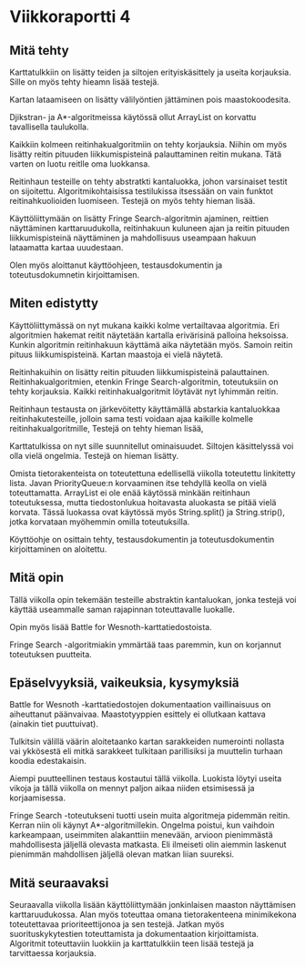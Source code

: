 # Viikkoraportti 4

## Mitä tehty

Karttatulkkiin on lisätty teiden ja siltojen erityiskäsittely ja useita korjauksia. Sille on myös tehty hieamn lisää testejä. 

Kartan lataamiseen on lisätty välilyöntien jättäminen pois maastokoodesita. 

Djikstran- ja A*-algoritmeissa käytössä ollut ArrayList on korvattu tavallisella taulukolla. 

Kaikkiin kolmeen reitinhakualgoritmiin on tehty korjauksia. Niihin om myös lisätty reitin pituuden liikkumispisteinä palauttaminen reitin mukana. Tätä varten on luotu reitlle oma luokkansa.

Reitinhaun testeille on tehty abstratkti kantaluokka, johon varsinaiset testit on sijoitettu. Algoritmikohtaisissa testilukissa itsessään on vain funktot reitinahkuolioiden luomiseen. Testejä on myös tehty hieman lisää. 

Käyttöliittymään on lisätty Fringe Search-algoritmin ajaminen, reittien näyttäminen karttaruudukolla, reitinhakuun kuluneen ajan ja reitin pituuden liikkumispisteinä näyttäminen ja mahdollisuus useampaan hakuun lataamatta kartaa uuudestaan.

Olen myös aloittanut käyttöohjeen, testausdokumentin ja toteutusdokumnetin kirjoittamisen.

## Miten edistytty

Käyttöliittymässä on nyt mukana kaikki kolme vertailtavaa algoritmia. Eri algoritmien hakemat reitit näytetään kartalla erivärisinä palloina heksoissa. Kunkin algoritmin reitinhakuun käyttämä aika näytetään myös. Samoin reitin pituus liikkumispisteinä. Kartan maastoja ei vielä näytetä.

 Reitinhakuihin on lisätty reitin pituuden liikkumispisteinä palauttainen. Reitinhakualgoritmien, etenkin Fringe Search-algoritmin, toteutuksiin on tehty korjauksia. Kaikki reitinhakualgoritmit löytävät nyt lyhimmän reitin.

Reitinhaun testausta on järkevöitetty käyttämällä abstarkia kantaluokkaa reitinhakutesteille, jolloin sama testi voidaan ajaa kaikille kolmelle reitinhakualgoritmille, Testejä on tehty hieman lisää,

Karttatulkissa on nyt sille suunnitellut ominaisuudet. Siltojen käsittelyssä voi olla vielä ongelmia. Testejä on hieman lisätty.

Omista tietorakenteista on toteutettuna edellisellä viikolla toteutettu linkitetty lista. Javan PriorityQueue:n korvaaminen itse tehdyllä keolla on vielä toteuttamatta. ArrayList ei ole enää käytössä minkään reitinhaun toteutuksessa, mutta tiedostonlukua hoitavasta aluokasta se pitää vielä korvata. Tässä luokassa ovat käytössä myös String.split() ja String.strip(), jotka korvataan myöhemmin omilla toteutuksilla.

Köyttöohje on osittain tehty, testausdokumentin ja toteutusdokumentin kirjoittaminen on aloitettu.

## Mitä opin

Tällä viikolla opin tekemään testeille abstraktin kantaluokan, jonka testejä voi käyttää useammalle saman rajapinnan toteuttavalle luokalle.

Opin myös lisää Battle for Wesnoth-karttatiedostoista. 

Fringe Search -algoritmiakin ymmärtää taas paremmin, kun on korjannut toteutuksen puutteita.

## Epäselvyyksiä, vaikeuksia, kysymyksiä

Battle for Wesnoth -karttatiedostojen dokumentaation vaillinaisuus on aiheuttanut päänvaivaa. Maastotyyppien esittely ei ollutkaan kattava (ainakin tiet puuttuivat). 

Tulkitsin välillä väärin aloitetaanko kartan sarakkeiden numerointi nollasta vai ykkösestä eli mitkä sarakkeet tulkitaan parillisiksi ja muuttelin turhaan koodia edestakaisin.  

Aiempi puutteellinen testaus kostautui tällä viikolla. Luokista löytyi useita vikoja ja tällä viikolla on mennyt paljon aikaa niiden etsimisessä ja korjaamisessa. 

Fringe Search -toteutukseni tuotti usein muita algoritmeja pidemmän reitin. Kerran niin oli käynyt A*-algoritmillekin. Ongelma poistui, kun vaihdoin karkeampaan, useimmiten alakanttiin menevään, arvioon pienimmästä mahdollisesta jäljellä olevasta matkasta. Eli ilmeiseti olin aiemmin laskenut pienimmän mahdollisen jäljellä olevan matkan liian suureksi. 

## Mitä seuraavaksi

Seuraavalla viikolla lisään käyttöliittymään jonkinlaisen maaston näyttämisen karttaruudukossa. Alan myös toteuttaa omana tietorakenteena minimikekona toteutettavaa prioriteettijonoa ja sen testejä. Jatkan myös suorituskykytestien toteuttamista ja dokumentaation kirjoittamista. Algoritmit toteuttaviin luokkiin ja karttatulkkiin teen lisää testejä ja  tarvittaessa korjauksia. 